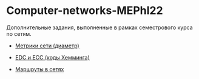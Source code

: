 # Computer-networks-MEPhI22
Дополнительные задания, выполненные в рамках семестрового курса по сетям.

- [Метрики сети (диаметр)](https://github.com/otvernites/Computer-networks-MEPhI22/tree/main/Network%20metrics)

- [EDC и ECC (коды Хемминга)](EDC&ECC)

- [Маршруты в сетях](Routing)
